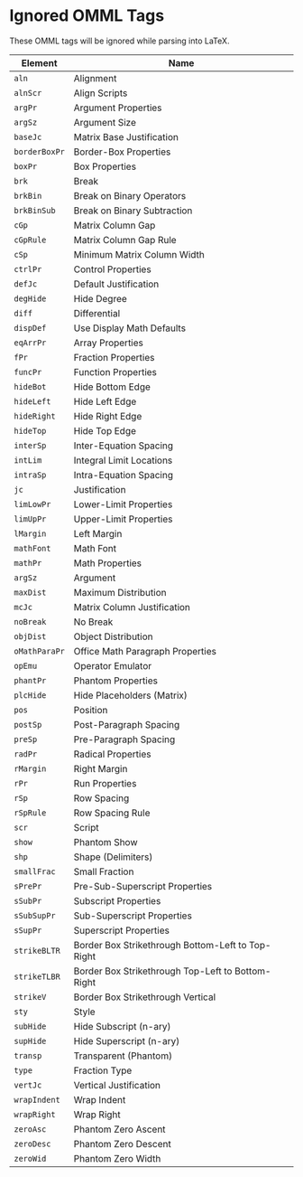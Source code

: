 # Ignored OMML Tags
These OMML tags will be ignored while parsing into LaTeX. 


| Element       | Name                                              |
|---------------|---------------------------------------------------|
| `aln`         | Alignment                                         |
| `alnScr`      | Align Scripts                                     |
| `argPr`       | Argument Properties                               |
| `argSz`       | Argument Size                                     |
| `baseJc`      | Matrix Base Justification                         |
| `borderBoxPr` | Border-Box Properties                             |
| `boxPr`       | Box Properties                                    |
| `brk`         | Break                                             |
| `brkBin`      | Break on Binary Operators                         |
| `brkBinSub`   | Break on Binary Subtraction                       |
| `cGp`         | Matrix Column Gap                                 |
| `cGpRule`     | Matrix Column Gap Rule                            |
| `cSp`         | Minimum Matrix Column Width                       |
| `ctrlPr`      | Control Properties                                |
| `defJc`       | Default Justification                             |
| `degHide`     | Hide Degree                                       |
| `diff`        | Differential                                      |
| `dispDef`     | Use Display Math Defaults                         |
| `eqArrPr`     | Array Properties                                  |
| `fPr`         | Fraction Properties                               |
| `funcPr`      | Function Properties                               |
| `hideBot`     | Hide Bottom Edge                                  |
| `hideLeft`    | Hide Left Edge                                    |
| `hideRight`   | Hide Right Edge                                   |
| `hideTop`     | Hide Top Edge                                     |
| `interSp`     | Inter-Equation Spacing                            |
| `intLim`      | Integral Limit Locations                          |
| `intraSp`     | Intra-Equation Spacing                            |
| `jc`          | Justification                                     |
| `limLowPr`    | Lower-Limit Properties                            |
| `limUpPr`     | Upper-Limit Properties                            |
| `lMargin`     | Left Margin                                       |
| `mathFont`    | Math Font                                         |
| `mathPr`      | Math Properties                                   |
| `argSz`       | Argument                                          |
| `maxDist`     | Maximum Distribution                              |
| `mcJc`        | Matrix Column Justification                       |
| `noBreak`     | No Break                                          |
| `objDist`     | Object Distribution                               |
| `oMathParaPr` | Office Math Paragraph Properties                  |
| `opEmu`       | Operator Emulator                                 |
| `phantPr`     | Phantom Properties                                |
| `plcHide`     | Hide Placeholders (Matrix)                        |
| `pos`         | Position                                          |
| `postSp`      | Post-Paragraph Spacing                            |
| `preSp`       | Pre-Paragraph Spacing                             |
| `radPr`       | Radical Properties                                |
| `rMargin`     | Right Margin                                      |
| `rPr`         | Run Properties                                    |
| `rSp`         | Row Spacing                                       |
| `rSpRule`     | Row Spacing Rule                                  |
| `scr`         | Script                                            |
| `show`        | Phantom Show                                      |
| `shp`         | Shape (Delimiters)                                |
| `smallFrac`   | Small Fraction                                    |
| `sPrePr`      | Pre-Sub-Superscript Properties                    |
| `sSubPr`      | Subscript Properties                              |
| `sSubSupPr`   | Sub-Superscript Properties                        |
| `sSupPr`      | Superscript Properties                            |
| `strikeBLTR`  | Border Box Strikethrough Bottom-Left to Top-Right |
| `strikeTLBR`  | Border Box Strikethrough Top-Left to Bottom-Right |
| `strikeV`     | Border Box Strikethrough Vertical                 |
| `sty`         | Style                                             |
| `subHide`     | Hide Subscript (n-ary)                            |
| `supHide`     | Hide Superscript (n-ary)                          |
| `transp`      | Transparent (Phantom)                             |
| `type`        | Fraction Type                                     |
| `vertJc`      | Vertical Justification                            |
| `wrapIndent`  | Wrap Indent                                       |
| `wrapRight`   | Wrap Right                                        |
| `zeroAsc`     | Phantom Zero Ascent                               |
| `zeroDesc`    | Phantom Zero Descent                              |
| `zeroWid`     | Phantom Zero Width                                |

